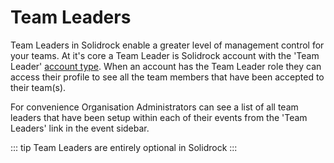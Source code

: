 # Team Leaders

Team Leaders in Solidrock enable a greater level of management control for your teams. At it's core a Team Leader is Solidrock account with the 'Team Leader' [account type](/guide/accounts.md#team-leaders). When an account has the Team Leader role they can access their profile to see all the team members that have been accepted to their team(s).

For convenience Organisation Administrators can see a list of all team leaders that have been setup within each of their events from the 'Team Leaders' link in the event sidebar.

::: tip
Team Leaders are entirely optional in Solidrock
:::
